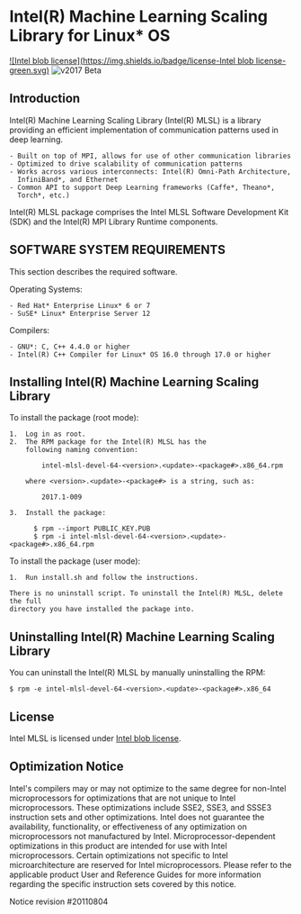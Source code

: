 # Intel(R) Machine Learning Scaling Library for Linux* OS
[![Intel blob license](https://img.shields.io/badge/license-Intel blob license-green.svg)](LICENSE.txt)
![v2017 Beta](https://img.shields.io/badge/v.2017-Beta-orange.svg)
## Introduction ##
Intel(R) Machine Learning Scaling Library (Intel(R) MLSL) is a library providing
an efficient implementation of communication patterns used in deep learning.

    - Built on top of MPI, allows for use of other communication libraries
    - Optimized to drive scalability of communication patterns
    - Works across various interconnects: Intel(R) Omni-Path Architecture,
      InfiniBand*, and Ethernet
    - Common API to support Deep Learning frameworks (Caffe*, Theano*,
      Torch*, etc.)

Intel(R) MLSL package comprises the Intel MLSL Software Development Kit (SDK)
and the Intel(R) MPI Library Runtime components.
## SOFTWARE SYSTEM REQUIREMENTS ##
This section describes the required software.

Operating Systems:

    - Red Hat* Enterprise Linux* 6 or 7
    - SuSE* Linux* Enterprise Server 12

Compilers:

    - GNU*: C, C++ 4.4.0 or higher
    - Intel(R) C++ Compiler for Linux* OS 16.0 through 17.0 or higher
## Installing Intel(R) Machine Learning Scaling Library ##
To install the package (root mode):

    1.  Log in as root.
    2.  The RPM package for the Intel(R) MLSL has the 
        following naming convention:

            intel-mlsl-devel-64-<version>.<update>-<package#>.x86_64.rpm

        where <version>.<update>-<package#> is a string, such as:

            2017.1-009

    3.  Install the package:

          $ rpm --import PUBLIC_KEY.PUB
          $ rpm -i intel-mlsl-devel-64-<version>.<update>-<package#>.x86_64.rpm

To install the package (user mode):

    1.  Run install.sh and follow the instructions.

    There is no uninstall script. To uninstall the Intel(R) MLSL, delete the full
    directory you have installed the package into.
## Uninstalling Intel(R) Machine Learning Scaling Library ##
You can uninstall the Intel(R) MLSL by manually uninstalling the RPM:

    $ rpm -e intel-mlsl-devel-64-<version>.<update>-<package#>.x86_64
## License ##
Intel MLSL is licensed under 
[Intel blob license](https://github.com/01org/MLSL/blob/master/LICENSE.txt).

## Optimization Notice ##
Intel's compilers may or may not optimize to the same degree for non-Intel
microprocessors for optimizations that are not unique to Intel microprocessors.
These optimizations include SSE2, SSE3, and SSSE3 instruction sets and other
optimizations. Intel does not guarantee the availability, functionality, or
effectiveness of any optimization on microprocessors not manufactured by Intel.
Microprocessor-dependent optimizations in this product are intended for use 
with Intel microprocessors. Certain optimizations not specific to Intel 
microarchitecture are reserved for Intel microprocessors. Please refer to the 
applicable product User and Reference Guides for more information regarding the
specific instruction sets covered by this notice.

Notice revision #20110804
